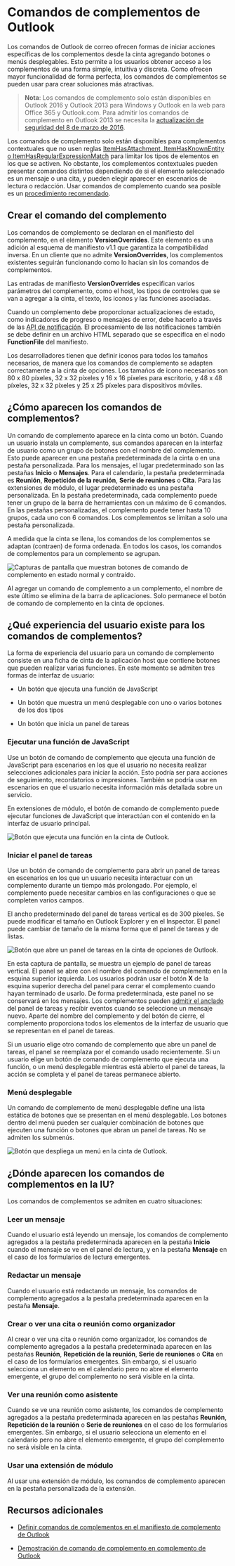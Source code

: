 
# <a name="add-in-commands-for-outlook"></a>Comandos de complementos de Outlook


Los comandos de Outlook de correo ofrecen formas de iniciar acciones específicas de los complementos desde la cinta agregando botones o menús desplegables. Esto permite a los usuarios obtener acceso a los complementos de una forma simple, intuitiva y discreta. Como ofrecen mayor funcionalidad de forma perfecta, los comandos de complementos se pueden usar para crear soluciones más atractivas.

> **Nota**: Los comandos de complemento solo están disponibles en Outlook 2016 y Outlook 2013 para Windows y Outlook en la web para Office 365 y Outlook.com. Para admitir los comandos de complemento en Outlook 2013 se necesita la [actualización de seguridad del 8 de marzo de 2016](https://support.microsoft.com/en-us/kb/3114829).

Los comandos de complemento solo están disponibles para complementos contextuales que no usen reglas [ItemHasAttachment, ItemHasKnownEntity o ItemHasRegularExpressionMatch](manifests/activation-rules.md) para limitar los tipos de elementos en los que se activen. No obstante, los complementos contextuales pueden presentar comandos distintos dependiendo de si el elemento seleccionado es un mensaje o una cita, y pueden elegir aparecer en escenarios de lectura o redacción. Usar comandos de complemento cuando sea posible es un [procedimiento recomendado](../../docs/overview/add-in-development-best-practices.md).


## <a name="creating-the-add-in-command"></a>Crear el comando del complemento

Los comandos de complemento se declaran en el manifiesto del complemento, en el elemento  **VersionOverrides**. Este elemento es una adición al esquema de manifiesto v1.1 que garantiza la compatibilidad inversa. En un cliente que no admite  **VersionOverrides**, los complementos existentes seguirán funcionando como lo hacían sin los comandos de complementos.

Las entradas de manifiesto **VersionOverrides** especifican varios parámetros del complemento, como el host, los tipos de controles que se van a agregar a la cinta, el texto, los iconos y las funciones asociadas.

Cuando un complemento debe proporcionar actualizaciones de estado, como indicadores de progreso o mensajes de error, debe hacerlo a través de las [API de notificación](../../reference/outlook/NotificationMessages.md). El procesamiento de las notificaciones también se debe definir en un archivo HTML separado que se especifica en el nodo  **FunctionFile** del manifiesto.

Los desarrolladores tienen que definir iconos para todos los tamaños necesarios, de manera que los comandos de complemento se adapten correctamente a la cinta de opciones. Los tamaños de icono necesarios son 80 x 80 píxeles, 32 x 32 píxeles y 16 x 16 píxeles para escritorio, y 48 x 48 píxeles, 32 x 32 píxeles y 25 x 25 píxeles para dispositivos móviles.

## <a name="how-do-add-in-commands-appear"></a>¿Cómo aparecen los comandos de complementos?

Un comando de complemento aparece en la cinta como un botón. Cuando un usuario instala un complemento, sus comandos aparecen en la interfaz de usuario como un grupo de botones con el nombre del complemento. Esto puede aparecer en una pestaña predeterminada de la cinta o en una pestaña personalizada. Para los mensajes, el lugar predeterminado son las pestañas **Inicio** o **Mensajes**. Para el calendario, la pestaña predeterminada es **Reunión**, **Repetición de la reunión**, **Serie de reuniones** o **Cita**. Para las extensiones de módulo, el lugar predeterminado es una pestaña personalizada. En la pestaña predeterminada, cada complemento puede tener un grupo de la barra de herramientas con un máximo de 6 comandos. En las pestañas personalizadas, el complemento puede tener hasta 10 grupos, cada uno con 6 comandos. Los complementos se limitan a solo una pestaña personalizada.

A medida que la cinta se llena, los comandos de los complementos se adaptan (contraen) de forma ordenada. En todos los casos, los comandos de complementos para un complemento se agrupan.

![Capturas de pantalla que muestran botones de comando de complemento en estado normal y contraído.](../../images/6fcb64d8-9598-41d1-8944-f6d1f6d2edb6.png)

Al agregar un comando de complemento a un complemento, el nombre de este último se elimina de la barra de aplicaciones. Solo permanece el botón de comando de complemento en la cinta de opciones.


## <a name="what-ux-shapes-exist-for-add-in-commands"></a>¿Qué experiencia del usuario existe para los comandos de complementos?

La forma de experiencia del usuario para un comando de complemento consiste en una ficha de cinta de la aplicación host que contiene botones que pueden realizar varias funciones. En este momento se admiten tres formas de interfaz de usuario:

- Un botón que ejecuta una función de JavaScript
        
- Un botón que muestra un menú desplegable con uno o varios botones de los dos tipos

- Un botón que inicia un panel de tareas


### <a name="executing-a-javascript-function"></a>Ejecutar una función de JavaScript

Use un botón de comando de complemento que ejecuta una función de JavaScript para escenarios en los que el usuario no necesita realizar selecciones adicionales para iniciar la acción. Esto podría ser para acciones de seguimiento, recordatorios o impresiones. También se podría usar en escenarios en que el usuario necesita información más detallada sobre un servicio. 

En extensiones de módulo, el botón de comando de complemento puede ejecutar funciones de JavaScript que interactúan con el contenido en la interfaz de usuario principal.

![Botón que ejecuta una función en la cinta de Outlook.](../../images/23ab1de3-3ec4-41a5-ba5b-30b11d464e0c.png)


### <a name="launching-a-task-pane"></a>Iniciar el panel de tareas

Use un botón de comando de complemento para abrir un panel de tareas en escenarios en los que un usuario necesita interactuar con un complemento durante un tiempo más prolongado. Por ejemplo, el complemento puede necesitar cambios en las configuraciones o que se completen varios campos. 

El ancho predeterminado del panel de tareas vertical es de 300 píxeles. Se puede modificar el tamaño en Outlook Explorer y en el Inspector. El panel puede cambiar de tamaño de la misma forma que el panel de tareas y de listas.


![Botón que abre un panel de tareas en la cinta de opciones de Outlook.](../../images/c8e03da8-9f71-4f9b-813f-1cdea43d433c.png)

En esta captura de pantalla, se muestra un ejemplo de panel de tareas vertical. El panel se abre con el nombre del comando de complemento en la esquina superior izquierda. Los usuarios podrán usar el botón **X** de la esquina superior derecha del panel para cerrar el complemento cuando hayan terminado de usarlo. De forma predeterminada, este panel no se conservará en los mensajes. Los complementos pueden [admitir el anclado](./manifests/pinnable-taskpane.md) del panel de tareas y recibir eventos cuando se seleccione un mensaje nuevo. Aparte del nombre del complemento y del botón de cierre, el complemento proporciona todos los elementos de la interfaz de usuario que se representan en el panel de tareas.

Si un usuario elige otro comando de complemento que abre un panel de tareas, el panel se reemplaza por el comando usado recientemente. Si un usuario elige un botón de comando de complemento que ejecuta una función, o un menú desplegable mientras está abierto el panel de tareas, la acción se completa y el panel de tareas permanece abierto.


### <a name="drop-down-menu"></a>Menú desplegable

Un comando de complemento de menú desplegable define una lista estática de botones que se presentan en el menú desplegable. Los botones dentro del menú pueden ser cualquier combinación de botones que ejecuten una función o botones que abran un panel de tareas. No se admiten los submenús.


![Botón que despliega un menú en la cinta de Outlook.](../../images/3eff90d6-7822-4fdb-9153-68f754c0c746.png)


## <a name="where-do-add-in-commands-appear-in-the-ui"></a>¿Dónde aparecen los comandos de complementos en la IU?

Los comandos de complementos se admiten en cuatro situaciones:


### <a name="reading-a-message"></a>Leer un mensaje

Cuando el usuario está leyendo un mensaje, los comandos de complemento agregados a la pestaña predeterminada aparecen en la pestaña  **Inicio** cuando el mensaje se ve en el panel de lectura, y en la pestaña **Mensaje** en el caso de los formularios de lectura emergentes.


### <a name="composing-a-message"></a>Redactar un mensaje

Cuando el usuario está redactando un mensaje, los comandos de complemento agregados a la pestaña predeterminada aparecen en la pestaña  **Mensaje**.


### <a name="creating-or-viewing-an-appointment-or-meeting-as-the-organizer"></a>Crear o ver una cita o reunión como organizador

Al crear o ver una cita o reunión como organizador, los comandos de complemento agregados a la pestaña predeterminada aparecen en las pestañas  **Reunión**,  **Repetición de la reunión**,  **Serie de reuniones** o **Cita** en el caso de los formularios emergentes. Sin embargo, si el usuario selecciona un elemento en el calendario pero no abre el elemento emergente, el grupo del complemento no será visible en la cinta.


### <a name="viewing-a-meeting-as-an-attendee"></a>Ver una reunión como asistente

Cuando se ve una reunión como asistente, los comandos de complemento agregados a la pestaña predeterminada aparecen en las pestañas  **Reunión**,  **Repetición de la reunión** o **Serie de reuniones** en el caso de los formularios emergentes. Sin embargo, si el usuario selecciona un elemento en el calendario pero no abre el elemento emergente, el grupo del complemento no será visible en la cinta.

### <a name="using-a-module-extension"></a>Usar una extensión de módulo

Al usar una extensión de módulo, los comandos de complemento aparecen en la pestaña personalizada de la extensión.

## <a name="additional-resources"></a>Recursos adicionales

- [Definir comandos de complementos en el manifiesto de complemento de Outlook](../outlook/manifests/define-add-in-commands.md)
    
- [Demostración de comando de complemento en complemento de Outlook](https://github.com/jasonjoh/command-demo)
    
